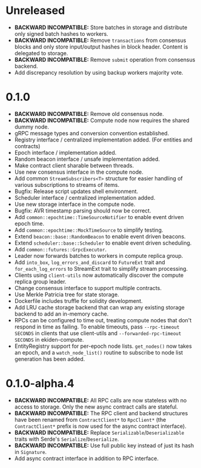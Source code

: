 # Unreleased

* **BACKWARD INCOMPATIBLE:** Store batches in storage and distribute only signed batch
  hashes to workers.
* **BACKWARD INCOMPATIBLE:** Remove `transactions` from consensus blocks and only store
  input/output hashes in block header. Content is delegated to storage.
* **BACKWARD INCOMPATIBLE:** Remove `submit` operation from consensus backend.
* Add discrepancy resolution by using backup workers majority vote.

# 0.1.0

* **BACKWARD INCOMPATIBLE:** Remove old consensus node.
* **BACKWARD INCOMPATIBLE:** Compute node now requires the shared dummy node.
* gRPC message types and conversion convention established.
* Registry interface / centralized implementation added. (For entities and contracts)
* Epoch interface / implementation added.
* Random beacon interface / unsafe implementation added.
* Make contract client sharable between threads.
* Use new consensus interface in the compute node.
* Add common `StreamSubscribers<T>` structure for easier handling of various subscriptions
  to streams of items.
* Bugfix: Release script updates shell environment.
* Scheduler interface / centralized implementation added.
* Use new storage interface in the compute node.
* Bugfix: AVR timestamp parsing should now be correct.
* Add `common::epochtime::TimeSourceNotifier` to enable event driven epoch time.
* Add `common::epochtime::MockTimeSource` to simplify testing.
* Extend `beacon::base::RandomBeacon` to enable event driven beacons.
* Extend `scheduler::base::Scheduler` to enable event driven scheduling.
* Add `common::futures::GrpcExecutor`.
* Leader now forwards batches to workers in compute replica group.
* Add `into_box`, `log_errors_and_discard` to `FutureExt` trait and `for_each_log_errors`
  to StreamExt trait to simplify stream processing.
* Clients using `client-utils` now automatically discover the compute replica group leader.
* Change consensus interface to support multiple contracts.
* Use Merkle Patricia tree for state storage.
* Dockerfile includes truffle for solidity development.
* Add LRU cache storage backend that can wrap any existing storage backend to add an
  in-memory cache.
* RPCs can be configured to time out, treating compute nodes that
  don't respond in time as failing. To enable timeouts, pass
  `--rpc-timeout SECONDS` in clients that use client-utils and
  `--forwarded-rpc-timeout SECONDS` in ekiden-compute.
* EntityRegistry support for per-epoch node lists.  `get_nodes()` now takes an
  epoch, and a `watch_node_list()` routine to subscribe to node list generation
  has been added.

# 0.1.0-alpha.4

* **BACKWARD INCOMPATIBLE:** All RPC calls are now stateless with no access to storage. Only
  the new async contract calls are stateful.
* **BACKWARD INCOMPATIBLE:** The RPC client and backend structures have been renamed from
  `ContractClient*` to `RpcClient*` (the `ContractClient*` prefix is now used for the async
  contract interface).
* **BACKWARD INCOMPATIBLE:** Replace `Serializable`/`Deserializable` traits with Serde's
  `Serialize`/`Deserialize`.
* **BACKWARD INCOMPATIBLE:** Use full public key instead of just its hash in `Signature`.
* Add async contract interface in addition to RPC interface.
